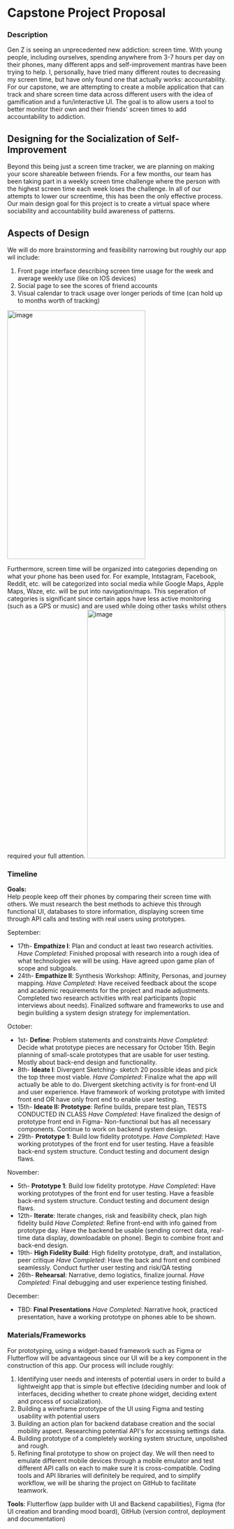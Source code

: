 # Capstone Project Proposal

### Description
 Gen Z is seeing an unprecedented new addiction: screen time. With young people, including ourselves, spending anywhere from 3-7 hours per day on their phones, many different apps and self-improvement mantras have been trying to help. I, personally, have tried many different routes to decreasing my screen time, but have only found one that actually works: accountability. For our capstone, we are attempting to create a mobile application that can track and share screen time data across different users with the idea of gamification and a fun/interactive UI. The goal is to allow users a tool to better monitor their own and their friends' screen times to add accountability to addiction. 
 ## Designing for the Socialization of Self-Improvement
 Beyond this being just a screen time tracker, we are  planning on making your score shareable between friends. For a few months, our team has been taking part in a weekly screen time challenge where the person with the highest screen time each week loses the challenge. In all of our attempts to lower our screentime, this has been the only effective process. Our main design goal for this project is to create a virtual space where sociability and accountability build awareness of patterns. 
 ## Aspects of Design
 We will do more brainstorming and feasibility narrowing but roughly our app wil include:
 1. Front page interface describing screen time usage for the week and average weekly use (like on IOS devices)
 2. Social page to see the scores of friend accounts
 3. Visual calendar to track usage over longer periods of time (can hold up to months worth of tracking)
<img width="316" height="569" alt="image" src="https://github.com/user-attachments/assets/8ef75ad2-a5c7-4b84-8bc0-ade9cad17a9b" />
<br>

Furthermore, screen time will be organized into categories depending on what your phone has been used for. For example, Intstagram, Facebook, Reddit, etc. will be categorized into social media while Google Maps, Apple Maps, Waze, etc. will be put into navigation/maps. This seperation of categories is significant since certain apps have less active monitoring (such as a GPS or music) and are used while doing other tasks whilst others required your full attention.
<img width="316" height="569" alt="image" src="CART470_CapstoneProject/Media/AppCategories.png" />
<br>

### Timeline
  **Goals:**
  <br>
    Help people keep off their phones by comparing their screen time with others. We must research the best methods to achieve this through functional UI, databases to store information, displaying screen time through API calls and testing with real users using prototypes.

  September: 
  <br>
  - 17th- **Empathize I**: Plan and conduct at least two research activities.
             _Have Completed_: Finished proposal with research into a rough idea of what technologies we will be using. Have agreed upon game plan of scope and subgoals.        
  - 24th- **Empathize II**: Synthesis Workshop: Affinity, Personas, and journey mapping.
             _Have Completed_: Have received feedback about the scope and academic requirements for the project and made adjustments. Completed two research activities with real participants (topic interviews about needs). Finalized software and frameworks to use and begin building a system design strategy for implementation.
    
  October:
  <br>
  - 1st- **Define**: Problem statements and constraints
             _Have Completed_: Decide what prototype pieces are necessary for October 15th. Begin planning of small-scale prototypes that are usable for user testing. Mostly about back-end design and functionality.
  - 8th- **Ideate I**: Divergent Sketching- sketch 20 possible ideas and pick the top three most viable.
             _Have Completed_: Finalize what the app will actually be able to do. Divergent sketching activity is for front-end UI and user experience. Have framework of working prototype with limited front end OR have only front end to enable user testing.
  - 15th- **Ideate II: Prototype**: Refine builds, prepare test plan, TESTS CONDUCTED IN CLASS
             _Have Completed_: Have finalized the design of prototype front end in Figma- Non-functional but has all necessary components. Continue to work on backend system design. 
 - 29th- **Prototype 1**: Build low fidelity prototype.
             _Have Completed_: Have working prototypes of the front end for user testing. Have a feasible back-end system structure. Conduct testing and document design flaws. 

  November:
<br>
 - 5th- **Prototype 1**: Build low fidelity prototype.
             _Have Completed_: Have working prototypes of the front end for user testing. Have a feasible back-end system structure. Conduct testing and document design flaws.
 - 12th- **Iterate**: Iterate changes, risk and feasibility check, plan high fidelity build
             _Have Completed_: Refine front-end with info gained from prototype day. Have the backend be usable (sending correct data, real-time data display, downloadable on phone). Begin to combine front and back-end design. 
 - 19th- **High Fidelity Build**: High fidelity prototype, draft, and installation, peer critique
             _Have Completed_: Have the back and front end combined seamlessly. Conduct further user testing and risk/QA testing
 - 26th- **Rehearsal**: Narrative, demo logistics, finalize journal.
             _Have Completed_: Final debugging and user experience testing finished.
   
  December:
  <br>
  - TBD: **Final Presentations**
             _Have Completed_: Narrative hook, practiced presentation, have a working prototype on phones able to be shown. 

### Materials/Frameworks
For prototyping, using a widget-based framework such as Figma or Flutterflow will be advantageous since our UI will be a key component in the construction of this app. Our process will include roughly: 
1. Identifying user needs and interests of potential users in order to build a lightweight app that is simple but effective (deciding number and look of interfaces, deciding whether to create phone widget, deciding extent and process of socialization).
2. Building a wireframe prototype of the UI using Figma and testing usability with potential users
3. Building an action plan for backend database creation and the social mobility aspect. Researching potential API's for accessing settings data.
4. Building prototype of a completely working system structure, unpolished and rough.
5. Refining final prototype to show on project day. 
We will then need to emulate different mobile devices through a mobile emulator and test different API calls on each to make sure it is cross-compatible. Coding tools and API libraries will definitely be required, and to simplify workflow, we will be sharing the project on GitHub to facilitate teamwork. 

**Tools**: Flutterflow (app builder with UI and Backend capabilities), Figma (for UI creation and branding mood board), GitHub (version control, deployment and documentation)
